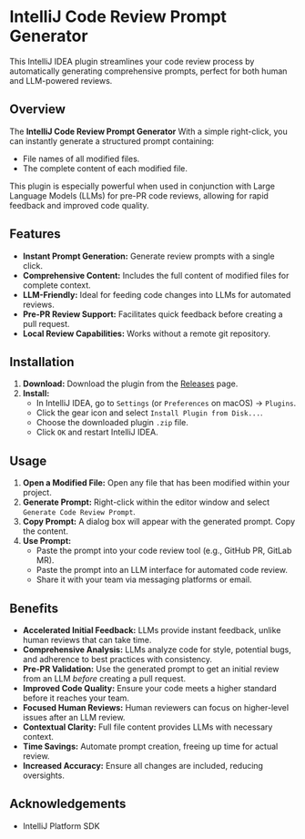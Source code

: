 # IntelliJ Code Review Prompt Generator

This IntelliJ IDEA plugin streamlines your code review process by automatically generating comprehensive prompts, perfect for both human and LLM-powered reviews.

## Overview

The **IntelliJ Code Review Prompt Generator** With a simple right-click, you can instantly generate a structured prompt containing:

* File names of all modified files.
* The complete content of each modified file.

This plugin is especially powerful when used in conjunction with Large Language Models (LLMs) for pre-PR code reviews, allowing for rapid feedback and improved code quality.

## Features

* **Instant Prompt Generation:** Generate review prompts with a single click.
* **Comprehensive Content:** Includes the full content of modified files for complete context.
* **LLM-Friendly:** Ideal for feeding code changes into LLMs for automated reviews.
* **Pre-PR Review Support:** Facilitates quick feedback before creating a pull request.
* **Local Review Capabilities:** Works without a remote git repository.

## Installation

1.  **Download:** Download the plugin from the [Releases](https://github.com/yourusername/intellij-code-review-prompt-generator/releases) page.
2.  **Install:**
    * In IntelliJ IDEA, go to `Settings` (or `Preferences` on macOS) -> `Plugins`.
    * Click the gear icon and select `Install Plugin from Disk...`.
    * Choose the downloaded plugin `.zip` file.
    * Click `OK` and restart IntelliJ IDEA.

## Usage

1.  **Open a Modified File:** Open any file that has been modified within your project.
2.  **Generate Prompt:** Right-click within the editor window and select `Generate Code Review Prompt`.
3.  **Copy Prompt:** A dialog box will appear with the generated prompt. Copy the content.
4.  **Use Prompt:**
    * Paste the prompt into your code review tool (e.g., GitHub PR, GitLab MR).
    * Paste the prompt into an LLM interface for automated code review.
    * Share it with your team via messaging platforms or email.

## Benefits

* **Accelerated Initial Feedback:** LLMs provide instant feedback, unlike human reviews that can take time.
* **Comprehensive Analysis:** LLMs analyze code for style, potential bugs, and adherence to best practices with consistency.
* **Pre-PR Validation:** Use the generated prompt to get an initial review from an LLM *before* creating a pull request.
* **Improved Code Quality:** Ensure your code meets a higher standard before it reaches your team.
* **Focused Human Reviews:** Human reviewers can focus on higher-level issues after an LLM review.
* **Contextual Clarity:** Full file content provides LLMs with necessary context.
* **Time Savings:** Automate prompt creation, freeing up time for actual review.
* **Increased Accuracy:** Ensure all changes are included, reducing oversights.

## Acknowledgements

* IntelliJ Platform SDK
